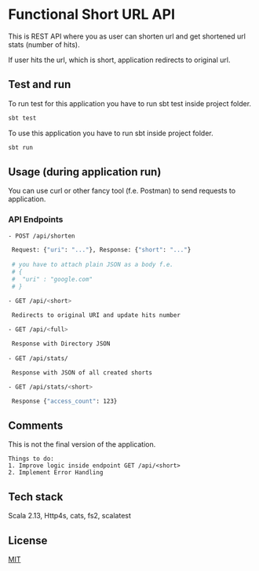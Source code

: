 # Functional Short URL API

This is REST API where you as user can shorten url and get shortened url stats (number of hits).

If user hits the url, which is short, application redirects to original url.

## Test and run

To run test for this application you have to run sbt test inside project folder.
```scala
sbt test
```

To use this application you have to run sbt inside project folder.
```scala
sbt run
```

## Usage (during application run)

You can use curl or other fancy tool (f.e. Postman) to send requests to application.

### API Endpoints
```bash
- POST /api/shorten

 Request: {"uri": "..."}, Response: {"short": "..."}
 
 # you have to attach plain JSON as a body f.e.
 # {
 #  "uri" : "google.com"
 # }

- GET /api/<short>

 Redirects to original URI and update hits number
 
- GET /api/<full>

 Response with Directory JSON
 
- GET /api/stats/

 Response with JSON of all created shorts

- GET /api/stats/<short>

 Response {"access_count": 123}

```

## Comments
This is not the final version of the application.

```
Things to do:
1. Improve logic inside endpoint GET /api/<short>
2. Implement Error Handling
```

## Tech stack
Scala 2.13, Http4s, cats, fs2, scalatest

## License
[MIT](https://choosealicense.com/licenses/mit/)
